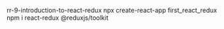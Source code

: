 

rr-9-introduction-to-react-redux
npx create-react-app first_react_redux
npm i react-redux @reduxjs/toolkit
